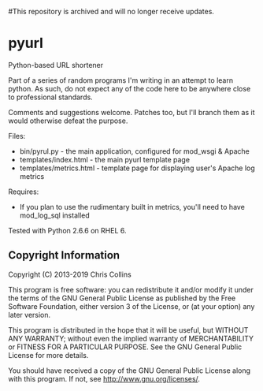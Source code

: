 #This repository is archived and will no longer receive updates.

pyurl
=====

Python-based URL shortener

Part of a series of random programs I'm writing in an attempt to learn python. As such,
do not expect any of the code here to be anywhere close to professional standards.

Comments and suggestions welcome. Patches too, but I'll branch them as it would otherwise defeat the purpose.

Files: 
* bin/pyrul.py - the main application, configured for mod_wsgi & Apache
* templates/index.html - the main pyurl template page
* templates/metrics.html - template page for displaying user's Apache log metrics

Requires:
* If you plan to use the rudimentary built in metrics, you'll need to have mod_log_sql installed

Tested with Python 2.6.6 on RHEL 6.

Copyright Information
---------------------
Copyright (C) 2013-2019 Chris Collins

This program is free software: you can redistribute it and/or modify it under the terms of the GNU General Public License as published by the Free Software Foundation, either version 3 of the License, or (at your option) any later version.

This program is distributed in the hope that it will be useful, but WITHOUT ANY WARRANTY; without even the implied warranty of MERCHANTABILITY or FITNESS FOR A PARTICULAR PURPOSE. See the GNU General Public License for more details.

You should have received a copy of the GNU General Public License along with this program. If not, see http://www.gnu.org/licenses/.
